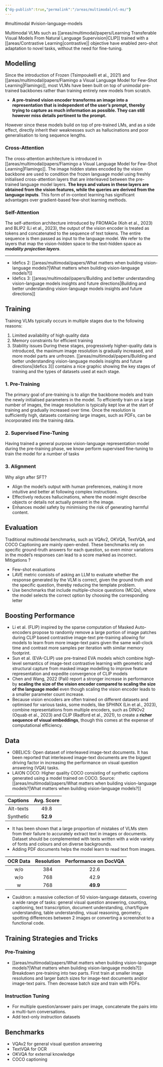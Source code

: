 ```yaml
---
{"dg-publish":true,"permalink":"/areas/multimodal/vl-ms/"}
---
```


#multimodal #vision-language-models 

Multimodal VLMs such as [[areas/multimodal/papers/Learning Transferable Visual Models From Natural Language Supervision\|CLIP]] trained with a [[areas/Contrastive Learning\|contrastive]] objective have enabled zero-shot adaptation to novel tasks, without the need for fine-tuning. 
## Modelling

Since the introduction of Frozen (Tsimpoukelli et al., 2021) and [[areas/multimodal/papers/Flamingo a Visual Language Model for Few-Shot Learning\|Flamingo]], most VLMs have been built on top of unimodal pre-trained backbones rather than training entirely new models from scratch.

* **A pre-trained vision encoder transforms an image into a representation that is independent of the user’s prompt, thereby trying to capture as much information as possible. They can still however miss details pertinent to the prompt.**

However since these models build on top of pre-trained LMs, and as a side effect, directly inherit their weaknesses such as hallucinations and poor generalisation to long sequence lengths.
### Cross-Attention
The cross-attention architecture is introduced in [[areas/multimodal/papers/Flamingo a Visual Language Model for Few-Shot Learning\|Flamingo]]. The image hidden states encoded by the vision backbone are used to condition the frozen language model using freshly initialised cross-attention layers that are interleaved between the pre-trained language model layers. **The keys and values in these layers are obtained from the vision features, while the queries are derived from the language inputs**.
This form of in-context learning has significant advantages over gradient-based few-shot learning methods.
### Self-Attention
The self-attention architecture introduced by FROMAGe (Koh et al., 2023) and BLIP2 (Li et al., 2023), the output of the vision encoder is treated as tokens and concatenated to the sequence of text tokens. The entire sequence is then passed as input to the language model. We refer to the layers that map the vision-hidden space to the text-hidden space as ***modality projection layers***.

---

* Idefics 2: [[areas/multimodal/papers/What matters when building vision-language models?\|What matters when building vision-language models?]]
* Idefics 3: [[areas/multimodal/papers/Building and better understanding vision-language models insights and future directions\|Building and better understanding vision-language models insights and future directions]]
## Training
Training VLMs typically occurs in multiple stages due to the following reasons:
1. Limited availability of high quality data
2. Memory constraints for efficient training
3. Stability issues
During these stages, progressively higher-quality data is introduced, the maximum image resolution is gradually increased, and more model parts are unfrozen. [[areas/multimodal/papers/Building and better understanding vision-language models insights and future directions\|Idefics 3]] contains a nice graphic showing the key stages of training and the types of datasets used at each stage.
### 1. Pre-Training
The primary goal of pre-training is to align the backbone models and train the newly initialised parameters in the model. To efficiently train on a large number of images, the image resolution is typically kept low at the start of training and gradually increased over time. Once the resolution is sufficiently high, datasets containing large images, such as PDFs, can be incorporated into the training data.
### 2. Supervised Fine-Tuning
Having trained a general purpose vision-language representation model during the pre-training phase, we know perform supervised fine-tuning to train the model for a number of tasks
### 3. Alignment
Why align after SFT?
* Align the model’s output with human preferences, making it more intuitive and better at following complex instructions.
* Effectively reduces hallucinations, where the model might describe objects or details not actually present in the image.
* Enhances model safety by minimising the risk of generating harmful content.

## Evaluation
Traditional multimodal benchmarks, such as VQAv2, OKVQA, TextVQA, and COCO Captioning are mainly open-ended. These benchmarks rely on specific ground-truth answers for each question, so even minor variations in the model’s responses can lead to a score marked as incorrect. Mitigations ?

* Few-shot evaluations
* LAVE metric consists of asking an LLM to evaluate whether the response generated by the VLM is correct, given the ground truth and the specific question, thereby reducing the template problem.
* Use benchmarks that include multiple-choice questions (MCQs), where the model selects the correct option by choosing the corresponding letter

## Boosting Performance
* Li et al. (FLIP) inspired by the sparse computation of Masked Auto-encoders propose to randomly remove a large portion of image patches during CLIP based contrastive image-text pre-training allowing for models to learn from more image-text pairs given the same wall-clock time and contrast more samples per iteration with similar memory footprint.
* Sun et al. (EVA-CLIP) use pre-trained EVA models which combine high-level semantics of image-text contrastive learning with geometric and structural capture from masked image modelling to improve feature representation and expedite convergence of CLIP models
* Chen and Wang, 2022 (Pali) report a stronger increase in performance by **scaling the size of the vision encoder compared to scaling the size of the language model** even though scaling the vision encoder leads to a smaller parameter count increase.
* Because vision encoders are often trained on different datasets and optimised for various tasks, some models, like SPHINX (Lin et al., 2023), combine representations from multiple encoders, such as DINOv2 (Oquab et al., 2023) and CLIP (Radford et al., 2021), to create a **richer sequence of visual embeddings**, though this comes at the expense of computational efficiency.

## Data
* OBELICS: Open dataset of interleaved image-text documents. It has been reported that interleaved image-text documents are the biggest driving factor in increasing the performance on visual question answering (VQA) tasks.
* LAION COCO: Higher quality COCO consisting of synthetic captions generated using a model trained on COCO. Source: [[areas/multimodal/papers/What matters when building vision-language models?\|What matters when building vision-language models?]]

| **Captions** | **Avg. Score** |
| :----------: | :------------: |
|  Alt-texts   |      49.8      |
|  Synthetic   |    **52.9**    |
* It has been shown that a large proportion of mistakes of VLMs stem from their failure to accurately extract text in images or documents. Dataset should be complemented with texts written with a wide variety of fonts and colours and on diverse backgrounds.
* Adding PDF documents helps the model learn to read text from images.

| **OCR Data** | **Resolution** | **Performance on DocVQA** |
| :----------: | :------------: | :-----------------------: |
|     w/o      |      384       |           22.6            |
|     w/o      |      768       |           42.9            |
|      w       |      768       |         **49.9**          |

* Cauldron: a massive collection of 50 vision-language datasets, covering a wide range of tasks: general visual question answering, counting, captioning, text transcription, document understanding, chart/figure understanding, table understanding, visual reasoning, geometry, spotting differences between 2 images or converting a screenshot to a functional code.

## Training Strategies and Tricks

### Pre-Training
* [[areas/multimodal/papers/What matters when building vision-language models?\|What matters when building vision-language models?]]: Breakdown pre-training into two parts. First train at smaller image resolutions and larger batch sizes for image-text documents and/or image-text pairs. Then decrease batch size and train with PDFs.
### Instruction Tuning
* For multiple question/answer pairs per image, concatenate the pairs into a multi-turn conversations.
* Add text-only instruction datasets
## Benchmarks

* VQAv2 for general visual question answering
* TextVQA for OCR
* OKVQA for external knowledge
* COCO captioning